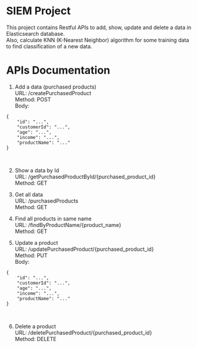 # SIEM Project
This project contains Restful APIs to add, show, update and delete a data in Elasticsearch database. <br />
Also, calculate KNN (K-Nearest Neighbor) algorithm for some training data to find classification of a new data. <br />

# APIs Documentation
1) Add a data (purchased products) <br />
URL: /createPurchasedProduct <br />
Method: POST <br />
Body: <br />
```
{
    "id": "...",
    "customerId": "...",
    "age": "...",
    "income": "...",
    "productName": "..."
}
```
<br />

2) Show a data by Id <br />
URL: /getPurchasedProductById/{purchased_product_id} <br />
Method: GET <br />

3) Get all data <br />
URL: /purchasedProducts <br />
Method: GET <br />

4) Find all products in same name <br />
URL: /findByProductName/{product_name} <br />
Method: GET <br />

5) Update a product <br />
URL: /updatePurchasedProduct/{purchased_product_id} <br />
Method: PUT <br />
Body: <br />
```
{
    "id": "...",
    "customerId": "...",
    "age": "...",
    "income": "...",
    "productName": "..."
}
```
<br />

6) Delete a product <br />
URL: /deletePurchasedProduct/{purchased_product_id} <br />
Method: DELETE <br />


